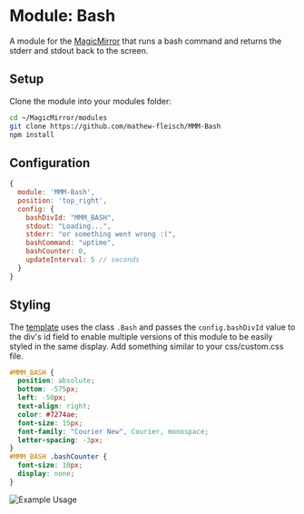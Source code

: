 # Module: Bash

A module for the [MagicMirror](https://github.com/MagicMirrorOrg/MagicMirror) that runs a bash command and returns the stderr and stdout back to the screen.

## Setup

Clone the module into your modules folder:

```bash
cd ~/MagicMirror/modules
git clone https://github.com/mathew-fleisch/MMM-Bash
npm install
```

## Configuration

```javascript
{
  module: 'MMM-Bash',
  position: 'top_right',
  config: {
    bashDivId: "MMM_BASH",
    stdout: "Loading...",
    stderr: "or something went wrong :(",
    bashCommand: "uptime",
    bashCounter: 0,
    updateInterval: 5 // seconds
  }
}
```

## Styling

The [template](MMM-Bash.njk) uses the class `.Bash` and passes the `config.bashDivId` value to the div's id field to enable multiple versions of this module to be easily styled in the same display. Add something similar to your css/custom.css file.

```css
#MMM_BASH {
  position: absolute;
  bottom: -575px;
  left: -50px;
  text-align: right;
  color: #7274ae;
  font-size: 15px;
  font-family: "Courier New", Courier, monospace;
  letter-spacing: -3px;
}
#MMM_BASH .bashCounter {
  font-size: 10px;
  display: none;
}
```

![Example Usage](https://github.com/mathew-fleisch/MMM-Bash/assets/961978/8592cb64-c03b-4b43-b4cf-33f1c45a7f9a)
